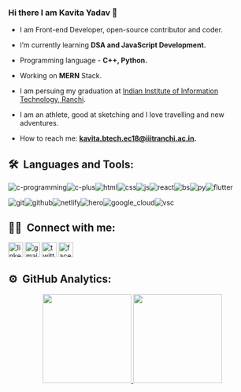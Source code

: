 ### Hi there I am Kavita Yadav 👋

- I am Front-end Developer, open-source contributor and coder.

- I’m currently learning **DSA and JavaScript Development.**
- Programming language - **C++, Python.**
- Working on **MERN** Stack.
- I am persuing my graduation at [Indian Institute of Information Technology, Ranchi](http://iiitranchi.ac.in/).
- I am an athlete, good at sketching and I love travelling and new adventures. 
- How to reach me: **kavita.btech.ec18@iiitranchi.ac.in.**



## 🛠 &nbsp;Languages and Tools: 
<img src="https://logo.letskhabar.com/img/?tool=c-programming" alt="c-programming"><img src="https://logo.letskhabar.com//img/?tool=c-plus" alt="c-plus"><img src="https://logo.letskhabar.com/img/?tool=html" alt="html"><img src="https://logo.letskhabar.com//img/?tool=css" alt="css"><img src="https://logo.letskhabar.com/img/?tool=js" alt="js"><img src="https://logo.letskhabar.com/img/?tool=react" alt="react"><img src="https://logo.letskhabar.com/img/?tool=bootstrap" alt="bs"><img src="https://logo.letskhabar.com/img/?tool=python" alt="py"><img src="https://logo.letskhabar.com/img/?tool=flutter" alt="flutter">

<img src="https://logo.letskhabar.com/img/?tool=git" alt="git"><img src="https://logo.letskhabar.com/img/?tool=github" alt="github"><img src="https://logo.letskhabar.com/img/?tool=netlify" alt="netlify"><img src="https://logo.letskhabar.com/img/?tool=heroku" alt="hero"><img src="https://logo.letskhabar.com/img/?tool=google_cloud" alt="google_cloud"><img src="https://logo.letskhabar.com/img/?tool=vs-code" alt="vsc">

## 🤝🏻 &nbsp;Connect with me:

[<img src="https://logo.letskhabar.com/img/?tool=linkedin" alt="linkedin" width="30px">](https://www.linkedin.com/in/kavita-yadav-05a363188)
[<img src="https://logo.letskhabar.com/img/?tool=gmail" alt="gmail" width="30px">](mailto:kavita.btech.ec18@iiitranchi.ac.in)
[<img src="https://logo.letskhabar.com/img/?tool=twitter" alt="twitter" width="30px">](https://twitter.com/Kavita26626408)
[<img src="https://logo.letskhabar.com/img/?tool=facebook" alt="facebook" width="30px">](https://www.facebook.com/profile.php?id=100026624149228)

## ⚙️ &nbsp;GitHub Analytics:
<p align="center">
<a href="https://github.com/kavita1403">
  <img height="180em" src="https://github-readme-stats-eight-theta.vercel.app/api?username=kavita1403&show_icons=true&theme=algolia&include_all_commits=true&count_private=true"/>
  <img height="180em" src="https://github-readme-stats-eight-theta.vercel.app/api/top-langs/?username=kavita1403&layout=compact&langs_count=8&theme=algolia"/>
</a>
</p>
 
